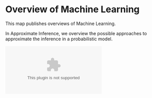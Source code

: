 # Overview of Machine Learning

This map publishes overviews of Machine Learning.

In Approximate Inference, we overview the possible approaches to approximate the inference in a probabilistic model.

![diagram](url.com)